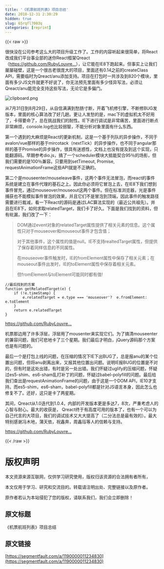 ```yaml
---
title: '《机票航班列表》项目总结' 
date: 2018-12-31 2:30:29
hidden: true
slug: 65rqfl7003q
categories: [reprint]
---
```


{{< raw >}}

                    
<p>很快没在公司参考这么大的项目升级工作了。工作的内容听起来很简单，将React改成我们平台事业部的迷你React框架Qreact（<a href="https://github.com/RubyLouvre/anu" rel="nofollow noreferrer" target="_blank">https://github.com/RubyLouvre...</a>），让它能在IE8下跑起来。但事实上让我们屡屡碰壁，这是一个很古老很庞大的项目，里面还有0.14之前的createClass API，需要临时为Qreact/anu添加支持。项目在打包时一共涉及到820个模块，里面有多少JS文件就更不好说了，你无法预先里面有多少怪异写法，必须让Qreact/anu能完全支持这些写法，无论它是多偏门。</p>
<p><span class="img-wrap"><img data-src="/img/bVViVt?w=968&amp;h=210" src="https://static.alili.tech/img/bVViVt?w=968&amp;h=210" alt="clipboard.png" title="clipboard.png" style="cursor: pointer; display: inline;"></span></p>
<p>从7月31日到8月29日，从自信满满到愁肠寸断，开着飞机修引擎，不断修BUG发版本，里面的核心算法改了好几趟。更让人发愁的是，mac下的虚拟机太不好用了，卡得要命了，总在挑战我们的耐性。IE下进行调试是非常痛苦，里面进行断点非常麻烦，console.log也比较弱智，不能分析对象里面有什么东西。</p>
<p>第一个遇到的大麻烦是React的更新机制，这是一个基于列队的异步操作，不同于avalon/vue那样的基于mircotack（nextTick）的异步操作，也不同于angular那样的基于Promise的异步操作，很具有迷惑性，文档上也没有提及到这个实现，只能翻源码。早期参考dio.js，搞了一个scheduler模块大抵能契合95％的场影，但我们需要的是100％兼容。只要用到setTimeout, Promise, requestAnimationFrame这些API就是不正确的。</p>
<p>第二个是mouseenter/mouseleave事件，这两个事件无法冒泡，而react的事件系统是建立在事件代理的基石之上。因此你必须将它冒泡上去，在IE8下我们想到事件冒充，通过mouseover/mouseout这两个事件。但在标准浏览器，光是事件捕获也不能模拟事件冒泡的效果，并且它们不是冒泡到顶端，因此事件的触发路径需要进行裁减，看一下React的源码是通过LAC算法实现的（最近公共祖先）。并且在IE8下，如何求取relatedTarget，我们卡了好久。下面是我们找到的资料，但有纰漏，我们改了一下：</p>
<blockquote>
<p>DOM通过event对象的relatedTarget属性提供了相关元素的信息。这个属性只对于mouseover和mouseout事件才包含值；</p>
<p>对于其他事件，这个属性的值是null。IE不支持realtedTarget属性，但提供了保存着同样信息的不同属性。</p>
<p>在mouseover事件触发时，IE的fromElement属性中保存了相关元素；在mouseout事件出发时，IE的toElement属性中保存着相关元素。</p>
<p>但fromElement与toElement可能同时都有值!</p>
</blockquote>
<div class="widget-codetool" style="display:none;">
      <div class="widget-codetool--inner">
      <span class="selectCode code-tool" data-toggle="tooltip" data-placement="top" title="" data-original-title="全选"></span>
      <span type="button" class="copyCode code-tool" data-toggle="tooltip" data-placement="top" data-clipboard-text="//最后找到的方案
function getRelatedTarget(e) {
    if (!e.timeStamp) {
        e.relatedTarget = e.type === 'mouseover'?  e.fromElement: e.toElement 
    }
    return e.relatedTarget
}" title="" data-original-title="复制"></span>
      <span type="button" class="saveToNote code-tool" data-toggle="tooltip" data-placement="top" title="" data-original-title="放进笔记"></span>
      </div>
      </div><pre class="javascript hljs"><code class="javascript"><span class="hljs-comment">//最后找到的方案</span>
<span class="hljs-function"><span class="hljs-keyword">function</span> <span class="hljs-title">getRelatedTarget</span>(<span class="hljs-params">e</span>) </span>{
    <span class="hljs-keyword">if</span> (!e.timeStamp) {
        e.relatedTarget = e.type === <span class="hljs-string">'mouseover'</span>?  e.fromElement: e.toElement 
    }
    <span class="hljs-keyword">return</span> e.relatedTarget
}</code></pre>
<p><a href="https://github.com/RubyLouvre/anu/blob/master/src/event.js#L169-L237" rel="nofollow noreferrer" target="_blank">https://github.com/RubyLouvre...</a></p>
<p>机票那边用了许多浮层，浮层用了mousenter来实现它们。为了搞清mouseenter的兼容问题，我们可悲地卡了三个星期。我们最后才明白，jQuery源码那个方案也是有问题的。</p>
<p>最后一个是打包上线的问题，在压缩的情况下IE下出BUG了，总是报anu的某个位置出问题，但将anu剥离出来，又报其他位置出问题。说明IE报BUG的位置是不对的，但有时是这处出错，有时是另一处出错。我们怀疑过uglify的压缩问题，怀疑过es5-shim、es6-sham乱打补丁的问题，怀疑过babel-polyfill的问题。最后给我们查出是requestAnimationFrame的问题，由于这是一个DOM API，IE10才支持。而es5-shim，es6-sham，babel-polyfill都是针对JS语言本身，因此怎么也修复不了。还好，这只是卡了两星期。</p>
<p>其间，Qreact从1.0迭代到1.0.4，内部的开发版本更是多达7，8次，严重考虑人的心智与耐心。最大的收获是， Qreact终于有高度可用的版本了，也有一个可以为自己代言的大项目，我们的调试技术又大大提高了（二分法总是最有效的）。最大特别感谢冯木地，蒲天依，祝鑫奔，周鑫珏等人的信赖与支持。</p>
<p><a href="https://github.com/RubyLouvre/anu" rel="nofollow noreferrer" target="_blank">https://github.com/RubyLouvre...</a></p>

                
{{< /raw >}}

# 版权声明
本文资源来源互联网，仅供学习研究使用，版权归该资源的合法拥有者所有，

本文仅用于学习、研究和交流目的。转载请注明出处、完整链接以及原作者。

原作者若认为本站侵犯了您的版权，请联系我们，我们会立即删除！

## 原文标题
《机票航班列表》项目总结

## 原文链接
[https://segmentfault.com/a/1190000011234830](https://segmentfault.com/a/1190000011234830)

